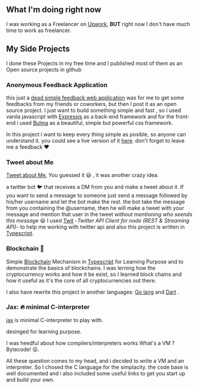 
## What I'm doing right now

I was working as a Freelancer on [Upwork](https://www.upwork.com/o/profiles/users/_~0135faad7cc004c7eb/), **BUT** right now I don't have much time to work as freelancer.

## My Side Projects

I done these Projects in my free time and I published most of them as an Open source projects in github


### Anonymous Feedback Application

this just a [dead simple feedback web application](https://github.com/shekohex/dead-simple-feedback-app) was for me 
to get some feedbacks from my friends or coworkers, but then I post it as an open source project.
I just want to build something simple and fast , so I used vanila javascript with [Expressjs](expressjs.com) as a back-end framework
and for the front-end i used [Bulma](https://bulma.io) as a beautiful, simple but powerful css framework.

In this project i want to keep every thing simple as posible, so anyone can understand it.
you could see a live version of it [here](https://dead-simple-feedback.herokuapp.com/). don't forget to leave me a feedback :heart:

### Tweet about Me

[Tweet about Me](https://github.com/shekohex/twt-about-me), You guessed it :smiley: , it was another crazy idea.

a twitter bot :bird: that receives a DM from you and make a tweet about it.
If you want to send a message to someone just send a message followed by his/her username and let the bot make the rest.
the bot take the message from you containing the @username, then he will make a tweet with your message and mention that user in the tweet *without mentioning who seends this message* :smiley: 
I used [Twit](https://github.com/ttezel/twit) -*Twitter API Client for node (REST & Streaming API)*- to help me working with twitter api and also this project is written in [Typescript](http://www.typescriptlang.org/).

### Blockchain :link:

Simple [Blockchain](https://github.com/shekohex/blockchain) Mechanism in [Typescript](http://www.typescriptlang.org/) for Learning Purpose and to demonstrate the basics of blockchains.
I was lerning how the cryptocurrency works and how it be exist, so I learned block chains and how it useful as it's the core of all cryptocurrencies out there. 

I also have rewrite this project in another languages: [Go lang](https://gist.github.com/shekohex/9da2c116ca2a1209c5851f955bd24a6c) and [Dart](https://gist.github.com/shekohex/3aef759074ad9fcb31fe0f772c8f8fb4) .


### Jax: :fire: minimal C-interpreter

[jax](https://github.com/shekohex/jax) is minimal C-interpreter to play with.

desinged for learning purpose.

I was heedful about how compilers/interpreters works What's a VM ? Bytecode! :open_mouth:.

All these question comes to my head, and i decided to write a VM and an interpreter.
So I chosed the C language for the simplacity. the code base is well documented and i also included some useful links to get you start up and build your own.
